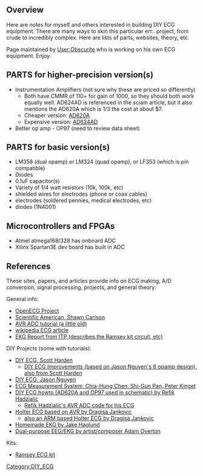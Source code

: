 ## Overview

Here are notes for myself and others interested in building DIY ECG
equipment. There are many ways to skin this particular err.. project,
from crude to incredibly complex. Here are lists of parts, websites,
theory, etc.

Page maintained by [User:Obscurite](User:Obscurite) who is
working on his own ECG equipment. Enjoy.

## PARTS for higher-precision version(s)

-   Instrumentation Amplifiers (not sure why these are priced so
    differently)
    -   Both have CMMR of 110+ for gain of 1000, so they should both
        work equally well. AD624AD is referenced in the sciam article,
        but it also mentions the AD620A which is 1/3 the cost at about
        \$7.
    -   Cheaper version:
        [AD620A](http://search.digikey.com/scripts/DkSearch/dksus.dll?Detail&name=AD620ANZ-ND)
    -   Expensive version:
        [AD624AD](http://parts.digikey.com/1/parts/453660-ic-amp-inst-25mhz-prec-ln-16cdip-ad624ad.html)
-   Better op amp - OP97 (need to review data sheet)

## PARTS for basic version(s)

-   LM358 (dual opamp) or LM324 (quad opamp), or LF353 (which is pin
    compatible)
-   Diodes
-   0.1uF capacitor(s)
-   Variety of 1/4 watt resistors (10k, 100k, etc)
-   shielded wires for electrodes (phone or coax cables)
-   electrodes (soldered pennies, medical electrodes, etc)
-   diodes (1N4001)

## Microcontrollers and FPGAs

-   Atmel atmega168/328 has onboard ADC
-   Xilinx Spartan3E dev board has built in ADC

## References

These sites, papers, and articles provide info on ECG making, A/D
conversion, signal processing, projects, and general theory:

General info:

-   [OpenECG Project](http://www.open-ecg-project.org/tiki-index.php)
-   [Scientific American, Shawn
    Carlson](http://www.scientificamerican.com/article.cfm?id=home-is-where-the-ecg-is)
-   [AVR ADC tutorial (a little
    old)](http://extremeelectronics.co.in/avr-tutorials/using-the-analog-to-digital-converter/)
-   [wikipedia ECG
    article](http://en.wikipedia.org/wiki/Electrocardiography)
-   [EKG Report from ITP (describes the Ramsey kit circuit,
    etc)](http://itp.nyu.edu/physcomp/sensors/Reports/EKG)

DIY Projects (some with tutorials):

-   [DIY ECG, Scott
    Harden](http://www.swharden.com/blog/2009-08-14-diy-ecg-machine-on-the-cheap/)
    -   [DIY ECG Improvements (based on Jason Nguyen's 6 opamp design),
        also from Scott
        Harden](http://www.swharden.com/blog/2009-01-20-diy-ecg-improvements/)
-   [DIY ECG, Jason
    Nguyen](http://www.eng.utah.edu/~jnguyen/ecg/ecg_index.html)
-   [ECG Measurement System, Chia-Hung Chen, Shi-Gun Pan, Peter
    Kinget](http://www.cisl.columbia.edu/kinget_group/student_projects/ECG%20Report/E6001%20ECG%20final%20report.htm)
-   [DIY ECG howto (AD620A and OP97 used in schematic) by Refik
    Hadzialic](http://www.radiolocman.com/shem/schematics.html?di=47010)
    -   [Refik Hadzialic's AVR ADC code for his
        ECG](http://www.rlocman.ru/i/File/2008/04/15/egg.txt)
-   [Holter ECG based on AVR by Dragisa
    Jankovic](http://www.gilefx.com/avrecg.htm)
    -   [also an ARM based Holter ECG by Dragisa
        Jankovic](http://www.gilefx.com/armecg.htm)
-   [Homemade EKG by Jake Haglund](http://www.diyhappy.com/homemade-ekg)
-   [Dual-purpose EEG/EKG by artist/composer Adam
    Overton](http://plus1plus1plus.org/Resources/EEG-EKG)

Kits:

-   [Ramsey ECG
    kit](http://www.ramseyelectronics.com/cgi-bin/commerce.exe?preadd=action&key=ECG1C)

[Category:DIY_ECG](Category:DIY_ECG)
